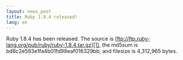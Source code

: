 ```yaml
---
layout: news_post
title: Ruby 1.8.4 released!
lang: en
---
```


Ruby 1.8.4 has been released. The source is
[ftp://ftp.ruby-lang.org/pub/ruby/ruby-1.8.4.tar.gz][1], the md5sum is
bd8c2e593e1fa4b01fd98eaf016329bb, and filesize is 4,312,965 bytes.

[1]: ftp://ftp.ruby-lang.org/pub/ruby/ruby-1.8.4.tar.gz 
